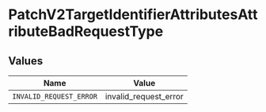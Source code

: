 # PatchV2TargetIdentifierAttributesAttributeBadRequestType


## Values

| Name                    | Value                   |
| ----------------------- | ----------------------- |
| `INVALID_REQUEST_ERROR` | invalid_request_error   |
